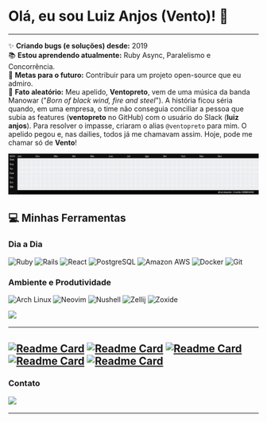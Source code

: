 # Olá, eu sou Luiz Anjos (Vento)! 👋

---

✨ **Criando bugs (e soluções) desde:** 2019
<br>
📚 **Estou aprendendo atualmente:** Ruby Async, Paralelismo e Concorrência.
<br>
🎯 **Metas para o futuro:** Contribuir para um projeto open-source que eu admiro.
<br>
🎲 **Fato aleatório:** Meu apelido, **Ventopreto**, vem de uma música da banda Manowar ("*Born of black wind, fire and steel*"). A história ficou séria quando, em uma empresa, o time não conseguia conciliar a pessoa que subia as features (**ventopreto** no GitHub) com o usuário do Slack (**luiz anjos**). Para resolver o impasse, criaram o alias `@ventopreto` para mim. O apelido pegou e, nas dailies, todos já me chamavam assim. Hoje, pode me chamar só de **Vento**!

<div align="center">
  <img src="./tetris_github.gif" width="1100" alt="Tetris com contribuições do GitHub">
</div>


## 💻 Minhas Ferramentas

### **Dia a Dia**
![Ruby](https://img.shields.io/badge/Ruby-CC342D?style=for-the-badge&logo=ruby&logoColor=white)
![Rails](https://img.shields.io/badge/Rails-CC0000?style=for-the-badge&logo=ruby-on-rails&logoColor=white)
![React](https://img.shields.io/badge/React-20232A?style=for-the-badge&logo=react&logoColor=61DAFB)
![PostgreSQL](https://img.shields.io/badge/PostgreSQL-316192?style=for-the-badge&logo=postgresql&logoColor=white)
![Amazon AWS](https://img.shields.io/badge/Amazon_AWS-232F3E?style=for-the-badge&logo=amazon-aws&logoColor=white)
![Docker](https://img.shields.io/badge/Docker-2496ED?style=for-the-badge&logo=docker&logoColor=white)
![Git](https://img.shields.io/badge/GIT-E44C30?style=for-the-badge&logo=git&logoColor=white)

### **Ambiente e Produtividade**
![Arch Linux](https://img.shields.io/badge/Arch_Linux-1793D1?style=for-the-badge&logo=arch-linux&logoColor=white)
![Neovim](https://img.shields.io/badge/Neovim-57A143?style=for-the-badge&logo=neovim&logoColor=white)
![Nushell](https://img.shields.io/badge/Nushell-4E9A06?style=for-the-badge&logoColor=white)
![Zellij](https://img.shields.io/badge/Zellij-F0A202?style=for-the-badge&logoColor=black)
![Zoxide](https://img.shields.io/badge/Zoxide-E66100?style=for-the-badge&logoColor=white)

  <img height="200" src="https://github-readme-stats-beta-five-69.vercel.app/api/top-langs?username=ventopreto&layout=compact&langs_count=8&card_width=401" />



---
  [![Readme Card](https://github-readme-stats-beta-five-69.vercel.app/api/pin/?username=ventopreto&repo=rinhabackend2025&cache_seconds=3002)](https://github.com/ventopreto/RInha-2025-Roda)
  [![Readme Card](https://github-readme-stats-beta-five-69.vercel.app/api/pin/?username=ventopreto&repo=dotfiles&cache_seconds=3001)](https://github.com/ventopreto/dotfiles)
  [![Readme Card](https://github-readme-stats-beta-five-69.vercel.app/api/pin/?username=ventopreto&repo=Desafio-API&cache_seconds=3001)](https://github.com/ventopreto/Desafio-API)
  [![Readme Card](https://github-readme-stats-beta-five-69.vercel.app/api/pin/?username=ventopreto&repo=resgatador-jogos-prime-gaming&cache_seconds=3002)](https://github.com/ventopreto/resgatador-jogos-prime-gaming)
  [![Readme Card](https://github-readme-stats-beta-five-69.vercel.app/api/pin/?username=ventopreto&repo=DiamondChallenge&cache_seconds=3001)](https://github.com/ventopreto/DiamondChallenge)
---

### Contato
<a href="[https://www.linkedin.com/in/seu-linkedin/](https://www.linkedin.com/in/luiz-carlos-lima-dos-anjos-93a35a189/)">
  <img width="25" src="https://upload.wikimedia.org/wikipedia/commons/8/81/LinkedIn_icon.svg">
</a>

---










